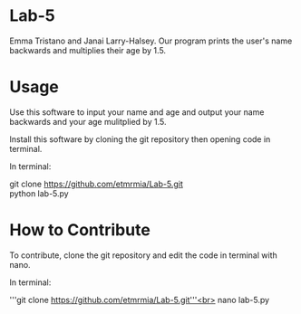 # Lab-5
Emma Tristano and Janai Larry-Halsey. 
Our program prints the user's name backwards and multiplies their age by 1.5.

<h1>Usage</h1>

<p>Use this software to input your name and age and output your name backwards and your age mulitplied by 1.5.

Install this software by cloning the git repository then opening code in terminal.

  In terminal: 
  
  git clone https://github.com/etmrmia/Lab-5.git<br>
  python lab-5.py

<h1>How to Contribute</h1>

<p>To contribute, clone the git repository and edit the code in terminal with nano.
  
  In terminal:

  '''git clone https://github.com/etmrmia/Lab-5.git'''<br>
  nano lab-5.py

